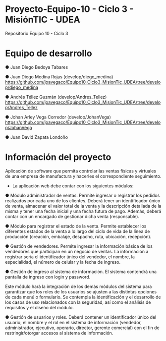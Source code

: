 # Proyecto-Equipo-10 - Ciclo 3 - MisiónTIC - UDEA
Repositorio Equipo 10 - Ciclo 3

# Equipo de desarrollo
● Juan Diego Bedoya Tabares
  
● Juan Diego Medina Rojas (develop/diego_medina)
  https://github.com/joavegaco/Equipo10_Ciclo3_MisionTic_UDEA/tree/develop/diego_medina
  
● Andrés Téllez Guzmán (develop/Andres_Tellez)
  https://github.com/joavegaco/Equipo10_Ciclo3_MisionTic_UDEA/tree/develop/Andres_Tellez
  
● Johan Arley Vega Corredor (develop/JohanVega)
  https://github.com/joavegaco/Equipo10_Ciclo3_MisionTic_UDEA/tree/develop/JohanVega
  
● Juan David Zapata Londoño
  
  
# Información del proyecto

Aplicación de software que permita controlar las ventas físicas y virtuales de una empresa de manufactura y hacerles el correspondiente seguimiento.

- La aplicación web debe contar con los siguientes módulos:  

● Módulo administrador de ventas. Permite ingresar o registrar los pedidos realizados por cada uno de los clientes. Deberá tener un identificador único de venta, almacenar el valor total de la venta y la descripción detallada de la misma y tener una fecha inicial y una fecha futura de pago. Además, deberá contar con un encargado de gestionar dicha venta (responsable).

● Módulo para registrar el estado de la venta. Permite establecer los diferentes estados de la venta a lo largo del ciclo de vida de la línea de producción (creación, embalaje, despacho, ruta, ubicación, recepción).  

● Gestión de vendedores. Permite ingresar la información básica de los vendedores que participan en un negocio de ventas. La información a registrar sería el identificador único del vendedor, el nombre, la especialidad, el número de celular y la fecha de ingreso.

● Gestión de ingreso al sistema de información. El sistema contendrá una pantalla de ingreso con login y password.

Este módulo hará la integración de los demás módulos del sistema para garantizar que los roles de los usuarios se ajusten a las distintas opciones de cada menú o formulario. Se contempla la identificación y el desarrollo de los casos de uso relacionados con la seguridad, así como el análisis de requisitos y el diseño del módulo.

● Gestión de usuarios y roles. Deberá contener un identificador único del usuario, el nombre y el rol en el sistema de información (vendedor, administrador, ejecutivo, operario, director, gerente comercial) con el fin de restringir/otorgar accesos al sistema de información.
